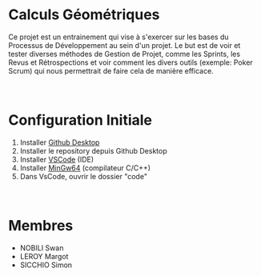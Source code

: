 # Calculs Géométriques
Ce projet est un entrainement qui vise à s'exercer sur les bases du Processus de Développement au sein d'un projet.
Le but est de voir et tester diverses méthodes de Gestion de Projet, comme les Sprints, les Revus et Rétrospections et voir comment les divers outils (exemple: Poker Scrum) qui nous permettrait de faire cela de manière efficace.
<br> <br> <br>

# Configuration Initiale
1) Installer [Github Desktop](https://desktop.github.com/download/)
2) Installer le repository depuis Github Desktop
3) Installer [VSCode](https://code.visualstudio.com/download) (IDE)
4) Installer [MinGw64](https://sourceforge.net/projects/mingw/) (compilateur C/C++)
5) Dans VsCode, ouvrir le dossier "code"
<br> <br> <br>

# Membres
  - NOBILI Swan
  - LEROY Margot
  - SICCHIO Simon
